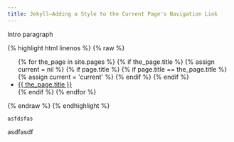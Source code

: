 ```yaml
---
title: Jekyll—Adding a Style to the Current Page's Navigation Link
---
```


Intro paragraph

{% highlight html linenos %}
{% raw %}
<ul class = "nav-list">
{% for the_page in site.pages %}
  {% if the_page.title %}
    {% assign current = nil %}
    {% if page.title %}
      {% if page.title == the_page.title %}
        {% assign current = 'current' %}
      {% endif %}
    {% endif %}
    <li><a class = "{{current}}" href="{{ the_page.url }}">{{ the_page.title }}</a></li>
  {% endif %}
{% endfor %}
</ul>
{% endraw %}
{% endhighlight %}


`asfdsfas`


asdfasdf